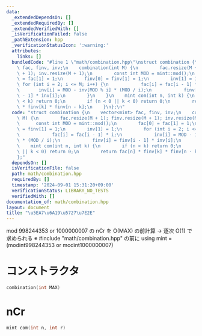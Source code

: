 ```yaml
---
data:
  _extendedDependsOn: []
  _extendedRequiredBy: []
  _extendedVerifiedWith: []
  _isVerificationFailed: false
  _pathExtension: hpp
  _verificationStatusIcon: ':warning:'
  attributes:
    links: []
  bundledCode: "#line 1 \"math/combination.hpp\"\nstruct combination {\n    vector<mint>\
    \ fac, finv, inv;\n    combination(int M) {\n        fac.resize(M + 1); finv.resize(M\
    \ + 1); inv.resize(M + 1);\n        const int MOD = mint::mod();\n        fac[0]\
    \ = fac[1] = 1;\n        finv[0] = finv[1] = 1;\n        inv[1] = 1;\n       \
    \ for (int i = 2; i <= M; i++) {\n            fac[i] = fac[i - 1] * i;\n     \
    \       inv[i] = MOD - inv[MOD % i] * (MOD / i);\n            finv[i] = finv[i\
    \ - 1] * inv[i];\n        }\n    }\n    mint com(int n, int k) {\n        if (n\
    \ < k) return 0;\n        if (n < 0 || k < 0) return 0;\n        return fac[n]\
    \ * finv[k] * finv[n - k];\n    }\n};\n"
  code: "struct combination {\n    vector<mint> fac, finv, inv;\n    combination(int\
    \ M) {\n        fac.resize(M + 1); finv.resize(M + 1); inv.resize(M + 1);\n  \
    \      const int MOD = mint::mod();\n        fac[0] = fac[1] = 1;\n        finv[0]\
    \ = finv[1] = 1;\n        inv[1] = 1;\n        for (int i = 2; i <= M; i++) {\n\
    \            fac[i] = fac[i - 1] * i;\n            inv[i] = MOD - inv[MOD % i]\
    \ * (MOD / i);\n            finv[i] = finv[i - 1] * inv[i];\n        }\n    }\n\
    \    mint com(int n, int k) {\n        if (n < k) return 0;\n        if (n < 0\
    \ || k < 0) return 0;\n        return fac[n] * finv[k] * finv[n - k];\n    }\n\
    };"
  dependsOn: []
  isVerificationFile: false
  path: math/combination.hpp
  requiredBy: []
  timestamp: '2024-09-01 15:31:20+09:00'
  verificationStatus: LIBRARY_NO_TESTS
  verifiedWith: []
documentation_of: math/combination.hpp
layout: document
title: "\u5EA7\u6A19\u5727\u7E2E"
---
```


mod 998244353 or 1000000007 の nCr を O(MAX) の前計算 -> 逐次 O(1) で求められる
※ #include "math/combination.hpp" の前に using mint = (modint998244353 or modint1000000007)

# コンストラクタ

```cpp
combination(int MAX)
```

# nCr

```cpp
mint com(int n, int r)
```